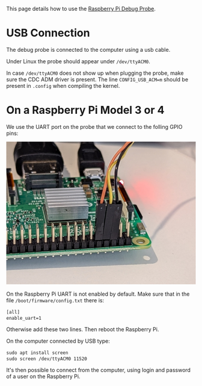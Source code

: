 This page details how to use the [Raspberry Pi Debug Probe](https://www.raspberrypi.com/products/debug-probe/).


# USB Connection

The debug probe is connected to the computer using a usb cable.

Under Linux the probe should appear under ```/dev/ttyACM0```.

In case ```/dev/ttyACM0``` does not show up when plugging the probe, make sure the CDC ADM driver is present. The line ```CONFIG_USB_ACM=m``` should be present in ```.config``` when compiling the kernel.


# On a Raspberry Pi Model 3 or 4

We use the UART port on the probe that we connect to the folling GPIO pins:

![Connection the probe on UART GPIO pins](https://github.com/fderepas/unix_memo/blob/main/img/rpi_debug_probe.jpg)

On the Raspberry Pi UART is not enabled by default. Make sure that in the file ```/boot/firmware/config.txt``` there is:
```
[all]
enable_uart=1
```
Otherwise add these two lines. Then reboot the Raspberry Pi.

On the computer connected by USB type:
```
sudo apt install screen
sudo screen /dev/ttyACM0 11520
```

It's then possible to connect from the computer, using login and password of a user on the Raspberry Pi.





